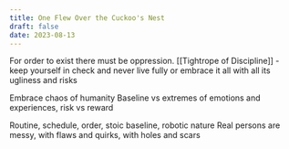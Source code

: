 ```yaml
---
title: One Flew Over the Cuckoo's Nest
draft: false
date: 2023-08-13
---
```


For order to exist there must be oppression.
[[Tightrope of Discipline]] - keep yourself in check and never live fully or embrace it all with all its ugliness and risks

Embrace chaos of humanity
Baseline vs extremes of emotions and experiences, risk vs reward

Routine, schedule, order, stoic baseline, robotic nature
Real persons are messy, with flaws and quirks, with holes and scars
